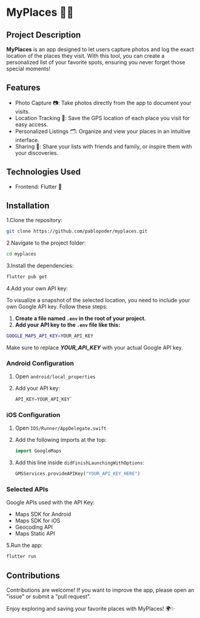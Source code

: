 
# MyPlaces 📸📍

## Project Description

**MyPlaces** is an app designed to let users capture photos and log the exact location of the places they visit. With this tool, you can create a personalized list of your favorite spots, ensuring you never forget those special moments!

## Features

- Photo Capture 📷: Take photos directly from the app to document your visits.
- Location Tracking 📍: Save the GPS location of each place you visit for easy access.
- Personalized Listings 🗂️: Organize and view your places in an intuitive interface.
- Sharing 🔗: Share your lists with friends and family, or inspire them with your discoveries.

## Technologies Used

- Frontend: Flutter 📱

## Installation

1.Clone the repository:

```bash
git clone https://github.com/pablopoder/myplaces.git
```

2.Navigate to the project folder:

```bash
cd myplaces
```

3.Install the dependencies:

```bash
flutter pub get
```

4.Add your own API key:

To visualize a snapshot of the selected location, you need to include your own Google API key. Follow these steps:

1. **Create a file named `.env` in the root of your project.**
2. **Add your **API** key to the `.env` file like this:**

```bash
GOOGLE_MAPS_API_KEY=YOUR_API_KEY
```

Make sure to replace ***YOUR_API_KEY*** with your actual Google API key.

### Android Configuration

1. Open `android/local_properties`
2. Add your API key:

    ```dart
    API_KEY=YOUR_API_KEY`
    ```

### iOS Configuration

1. Open `IOS/Runner/AppDelegate.swift`
2. Add the following imports at the top:

    ```dart
    import GoogleMaps
    ```

3. Add this line inside `didFinishLaunchingWithOptions`:

    ```dart
    GMSServices.provideAPIKey("YOUR_API_KEY_HERE")
    ```

### Selected APIs

Google APIs used with the API Key:

- Maps SDK for Android
- Maps SDK for iOS
- Geocoding API
- Maps Static API

5.Run the app:

```bash
flutter run
```

## Contributions

Contributions are welcome! If you want to improve the app, please open an "issue" or submit a "pull request".

Enjoy exploring and saving your favorite places with MyPlaces! 🌍✨
